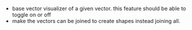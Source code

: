 - base vector visualizer of a given vector. this feature should be able to toggle on or off
- make the vectors can be joined to create shapes instead joining all.

